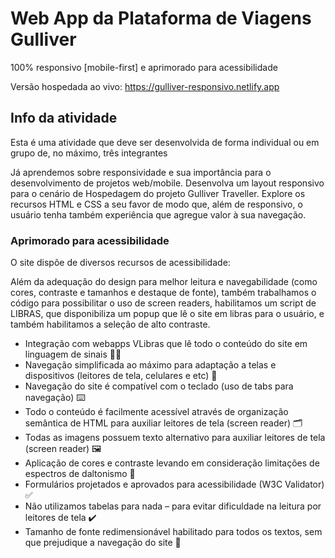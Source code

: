 # Web App da Plataforma de Viagens Gulliver 
100% responsivo [mobile-first] e aprimorado para acessibilidade

Versão hospedada ao vivo: https://gulliver-responsivo.netlify.app


## Info da atividade

Esta é uma atividade que deve ser desenvolvida de forma individual ou em grupo de, no máximo, três integrantes

Já aprendemos sobre responsividade e sua importância para o desenvolvimento de projetos web/mobile. Desenvolva um layout responsivo
 para o cenário de Hospedagem do projeto Gulliver Traveller. Explore os 
recursos HTML e CSS a seu favor de modo que, além de responsivo, o 
usuário tenha também experiência que agregue valor à sua navegação.

### Aprimorado para acessibilidade

O site dispõe de diversos recursos de acessibilidade:

Além da adequação do design para melhor leitura e navegabilidade (como cores, contraste e tamanhos  e destaque de fonte), também trabalhamos o código para possibilitar o uso de screen readers, habilitamos um script de LIBRAS, que disponibiliza um popup que lê o site em libras para o usuário, e também habilitamos a seleção de alto contraste.

* Integração com webapps VLibras que lê todo o conteúdo do site em linguagem de sinais ✋🏻
* Navegação simplificada ao máximo para adaptação a telas e dispositivos (leitores de tela, celulares e etc) 📱
* Navegação do site é compatível com o teclado (uso de tabs para navegação) ⌨️
* Todo o conteúdo é facilmente acessível através de organização semântica de HTML para auxiliar leitores de tela (screen reader) 🗂️
* Todas as imagens possuem texto alternativo para auxiliar leitores de tela (screen reader) 🖼️
* Aplicação de cores e contraste levando em consideração limitações de espectros de daltonismo 🎨
* Formulários projetados e aprovados para acessibilidade (W3C Validator) ✅
* Não utilizamos tabelas para nada – para evitar dificuldade na leitura por leitores de tela ✔️
* Tamanho de fonte redimensionável habilitado para todos os textos, sem que prejudique a navegação do site 💬

